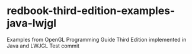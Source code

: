 # redbook-third-edition-examples-java-lwjgl
Examples from OpenGL Programming Guide Third Edition implemented in Java and LWJGL
Test commit

